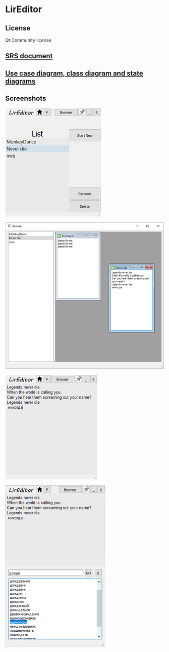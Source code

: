 # LirEditor
## License
Qt Community license

## [SRS document](https://github.com/valer8867/LirEditor/blob/master/documents/LibEditorSrs.md)

## [Use case diagram, class diagram and state diagrams](https://github.com/valer8867/LirEditor/blob/master/documents/Diagrams.md)


## Screenshots

![Main Menu](https://github.com/valer8867/LirEditor/blob/master/documents/scMainMenu.png)

![Browser](https://github.com/valer8867/LirEditor/blob/master/documents/scBrowser.png)

![Text Editor](https://github.com/valer8867/LirEditor/blob/master/documents/scTextEditor.png)

![Search](https://github.com/valer8867/LirEditor/blob/master/documents/scSearch.png)
